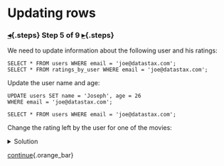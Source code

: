 <div class="top">

# Updating rows
### [◂](command:katapod.loadPage?step4){.steps} Step 5 of 9 [▸](command:katapod.loadPage?step6){.steps}
</div>

We need to update information about the following user and his ratings:
```
SELECT * FROM users WHERE email = 'joe@datastax.com';
SELECT * FROM ratings_by_user WHERE email = 'joe@datastax.com';
```

Update the user name and age:
```
UPDATE users SET name = 'Joseph', age = 26
WHERE email = 'joe@datastax.com';

SELECT * FROM users WHERE email = 'joe@datastax.com';
```

Change the rating left by the user for one of the movies:
<details>
  <summary>Solution</summary>

```
UPDATE ratings_by_user SET rating = 3 
WHERE email = 'joe@datastax.com'
  AND title = 'Alice in Wonderland'
  AND year  = 2010;

SELECT * FROM ratings_by_user WHERE email = 'joe@datastax.com';
```

</details>

[continue](command:katapod.loadPage?step6){.orange_bar}
